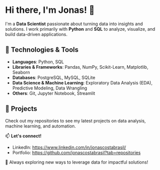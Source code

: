 # Hi there, I'm Jonas! 👋

I'm a **Data Scientist** passionate about turning data into insights and solutions. I work primarily with **Python** and **SQL** to analyze, visualize, and build data-driven applications.

## 🔧 Technologies & Tools
- **Languages**: Python, SQL
- **Libraries & Frameworks**: Pandas, NumPy, Scikit-Learn, Matplotlib, Seaborn
- **Databases**: PostgreSQL, MySQL, SQLite
- **Data Science & Machine Learning**: Exploratory Data Analysis (EDA), Predictive Modeling, Data Wrangling
- **Others**: Git, Jupyter Notebook, Streamlit

## 📌 Projects
Check out my repositories to see my latest projects on data analysis, machine learning, and automation.

📫 **Let's connect!**
- LinkedIn: https://www.linkedin.com/in/jonascostabrasil/
- Portfolio: https://github.com/jonascostabrasil?tab=repositories

🚀 Always exploring new ways to leverage data for impactful solutions!
